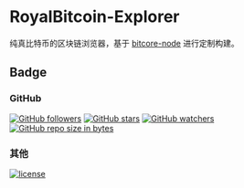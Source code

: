 # RoyalBitcoin-Explorer

纯真比特币的区块链浏览器，基于 [bitcore-node](https://github.com/bitpay/bitcore-node) 进行定制构建。

## Badge

### GitHub

[![GitHub followers](https://img.shields.io/github/followers/NewEconomicTeam.svg?label=github%20follow)](https://github.com/NewEconomicTeam/RoyalBitcoin-Explorer) [![GitHub stars](https://img.shields.io/github/stars/NewEconomicTeam/RoyalBitcoin-Explorer.svg?label=github%20stars)](https://github.com/NewEconomicTeam/RoyalBitcoin-Explorer) [![GitHub watchers](https://img.shields.io/github/watchers/NewEconomicTeam/RoyalBitcoin-Explorer.svg?label=github%20watch)](https://github.com/NewEconomicTeam/RoyalBitcoin-Explorer) [![GitHub repo size in bytes](https://img.shields.io/github/repo-size/NewEconomicTeam/RoyalBitcoin-Explorer.svg)](https://github.com/NewEconomicTeam/RoyalBitcoin-Explorer)

### 其他

[![license](https://img.shields.io/github/license/NewEconomicTeam/RoyalBitcoin-Explorer.svg)](https://github.com/NewEconomicTeam/RoyalBitcoin-Explorer)
